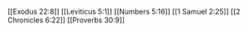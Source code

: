 [[Exodus 22:8]]
[[Leviticus 5:1]]
[[Numbers 5:16]]
[[1 Samuel 2:25]]
[[2 Chronicles 6:22]]
[[Proverbs 30:9]]
